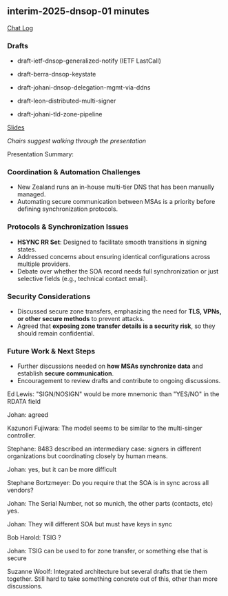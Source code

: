 ## **interim-2025-dnsop-01 minutes**


[Chat Log](https://datatracker.ietf.org/meeting/interim-2025-dnsop-01/materials/chatlog-interim-2025-dnsop-01-202502171600-00)

### Drafts

* draft-ietf-dnsop-generalized-notify (IETF LastCall)

* draft-berra-dnsop-keystate

* draft-johani-dnsop-delegation-mgmt-via-ddns

* draft-leon-distributed-multi-signer

* draft-johani-tld-zone-pipeline

[Slides](https://datatracker.ietf.org/doc/slides-interim-2025-dnsop-01-sessa-towards-distributed-multi-signer/)

*Chairs suggest walking through the presentation*

Presentation Summary:

### **Coordination & Automation Challenges**

* New Zealand runs an in-house multi-tier DNS that has been manually managed.
* Automating secure communication between MSAs is a priority before defining synchronization protocols.

### **Protocols & Synchronization Issues**

* **HSYNC RR Set**: Designed to facilitate smooth transitions in signing states.
* Addressed concerns about ensuring identical configurations across multiple providers.
* Debate over whether the SOA record needs full synchronization or just selective fields (e.g., technical contact email).

### **Security Considerations**

* Discussed secure zone transfers, emphasizing the need for **TLS, VPNs, or other secure methods** to prevent attacks.
* Agreed that **exposing zone transfer details is a security risk**, so they should remain confidential.

### **Future Work & Next Steps**

* Further discussions needed on **how MSAs synchronize data** and establish **secure communication**.
* Encouragement to review drafts and contribute to ongoing discussions.

Ed Lewis: "SIGN/NOSIGN" would be more mnemonic than "YES/NO" in the RDATA field

Johan: agreed

Kazunori Fujiwara: The model seems to be similar to the multi-singer controller.

Stephane: 8483 described an intermediary case: signers in different organizations but coordinating closely by human means.

Johan:  yes, but it can be more difficult

Stephane Bortzmeyer: Do you require that the SOA is in sync across all vendors?

Johan: The Serial Number, not so munich, the other parts (contacts, etc) yes.

Johan: They will different SOA but must have keys in sync

Bob Harold: TSIG ?

Johan: TSIG can be used to for zone transfer, or something else that is secure

Suzanne Woolf: Integrated architecture but several drafts that tie them together.
Still hard to take something concrete out of this, other than more discussions.
